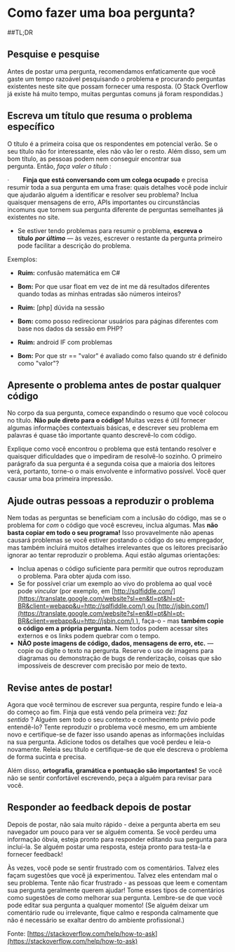 # Como fazer uma boa pergunta?

##TL;DR

## Pesquise e pesquise

Antes de postar uma pergunta, recomendamos enfaticamente que você gaste um tempo razoável pesquisando o problema e procurando perguntas existentes neste site que possam fornecer uma resposta. (O Stack Overflow já existe há muito tempo, muitas perguntas comuns já foram respondidas.)

## Escreva um título que resuma o problema específico

O título é a primeira coisa que os respondentes em potencial verão. Se o seu título não for interessante, eles não vão ler o resto. Além disso, sem um bom título, as pessoas podem nem conseguir encontrar sua pergunta. Então, _faça valer o título_ :

·        **Finja que está conversando com um colega ocupado** e precisa resumir toda a sua pergunta em uma frase: quais detalhes você pode incluir que ajudarão alguém a identificar e resolver seu problema? Inclua quaisquer mensagens de erro, APIs importantes ou circunstâncias incomuns que tornem sua pergunta diferente de perguntas semelhantes já existentes no site.

*   Se estiver tendo problemas para resumir o problema, **escreva o título** _**por último**_ — às vezes, escrever o restante da pergunta primeiro pode facilitar a descrição do problema.

Exemplos:

*   **Ruim:** confusão matemática em C#
*   **Bom:** Por que usar float em vez de int me dá resultados diferentes quando todas as minhas entradas são números inteiros?

*   **Ruim:** \[php\] dúvida na sessão
*   **Bom:** como posso redirecionar usuários para páginas diferentes com base nos dados da sessão em PHP?

*   **Ruim:** android IF com problemas
*   **Bom:** Por que str == "valor" é avaliado como falso quando str é definido como "valor"?

## Apresente o problema antes de postar qualquer código

No corpo da sua pergunta, comece expandindo o resumo que você colocou no título. **Não pule direto para o código!** Muitas vezes é útil fornecer algumas informações contextuais básicas, e descrever seu problema em palavras é quase tão importante quanto descrevê-lo com código.

Explique como você encontrou o problema que está tentando resolver e quaisquer dificuldades que o impediram de resolvê-lo sozinho. O primeiro parágrafo da sua pergunta é a segunda coisa que a maioria dos leitores verá, portanto, torne-o o mais envolvente e informativo possível. Você quer causar uma boa primeira impressão.

## Ajude outras pessoas a reproduzir o problema

Nem todas as perguntas se beneficiam com a inclusão do código, mas se o problema for _com_ o código que você escreveu, inclua algumas. Mas **não basta copiar em todo o seu programa!** Isso provavelmente não apenas causará problemas se você estiver postando o código do seu empregador, mas também incluirá muitos detalhes irrelevantes que os leitores precisarão ignorar ao tentar reproduzir o problema. Aqui estão algumas orientações:

*   Inclua apenas o código suficiente para permitir que outros reproduzam o problema. Para obter ajuda com isso.
*   Se for possível criar um exemplo ao vivo do problema ao qual você pode _vincular_ (por exemplo, em [http://sqlfiddle.com/](https://translate.google.com/website?sl=en&tl=pt&hl=pt-BR&client=webapp&u=http://sqlfiddle.com/) ou [http://jsbin.com/](https://translate.google.com/website?sl=en&tl=pt&hl=pt-BR&client=webapp&u=http://jsbin.com/) ), faça-o - mas **também copie o código em a própria pergunta.** Nem todos podem acessar sites externos e os links podem quebrar com o tempo. 
*   **NÃO poste imagens de código, dados, mensagens de erro, etc.** — copie ou digite o texto na pergunta. Reserve o uso de imagens para diagramas ou demonstração de bugs de renderização, coisas que são impossíveis de descrever com precisão por meio de texto.

## Revise antes de postar!

Agora que você terminou de escrever sua pergunta, respire fundo e leia-a do começo ao fim. Finja que está vendo pela primeira vez: _faz sentido_ ? Alguém sem todo o seu contexto e conhecimento prévio pode entendê-lo? Tente reproduzir o problema você mesmo, em um ambiente novo e certifique-se de fazer isso usando apenas as informações incluídas na sua pergunta. Adicione todos os detalhes que você perdeu e leia-o novamente. Releia seu título e certifique-se de que ele descreva o problema de forma sucinta e precisa.

Além disso, **ortografia, gramática e pontuação são importantes!** Se você não se sentir confortável escrevendo, peça a alguém para revisar para você.

## Responder ao feedback depois de postar

Depois de postar, não saia muito rápido - deixe a pergunta aberta em seu navegador um pouco para ver se alguém comenta. Se você perdeu uma informação óbvia, esteja pronto para responder editando sua pergunta para incluí-la. Se alguém postar uma resposta, esteja pronto para testa-la e fornecer feedback!

Às vezes, você pode se sentir frustrado com os comentários. Talvez eles façam sugestões que você já experimentou. Talvez eles entendam mal o seu problema. Tente não ficar frustrado - as pessoas que leem e comentam sua pergunta geralmente querem ajudar! Tome esses tipos de comentários como sugestões de como melhorar sua pergunta. Lembre-se de que você pode editar sua pergunta a qualquer momento! (Se alguém deixar um comentário rude ou irrelevante, fique calmo e responda calmamente que não é necessário se exaltar dentro do ambiente profissional.)

Fonte: [https://stackoverflow.com/help/how-to-ask](https://stackoverflow.com/help/how-to-ask)
